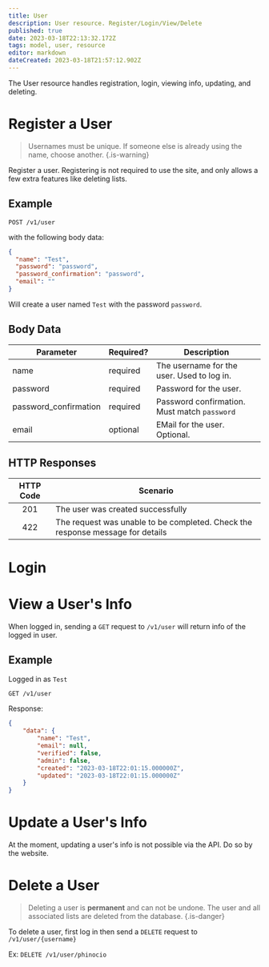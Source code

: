 ```yaml
---
title: User
description: User resource. Register/Login/View/Delete
published: true
date: 2023-03-18T22:13:32.172Z
tags: model, user, resource
editor: markdown
dateCreated: 2023-03-18T21:57:12.902Z
---
```


The User resource handles registration, login, viewing info, updating, and deleting.

# Register a User

> Usernames must be unique. If someone else is already using the name, choose another.
{.is-warning}

Register a user. Registering is not required to use the site, and only allows a few extra features like deleting lists.

## Example

`POST /v1/user`

with the following body data:

```json
{
  "name": "Test",
  "password": "password",
  "password_confirmation": "password",
  "email": ""
}
```

Will create a user named `Test` with the password `password`. 

## Body Data

|Parameter | Required? | Description            |
|--------- | --------- | ---------------------- |
| name     | required  | The username for the user. Used to log in. |
| password | required  | Password for the user. |
| password_confirmation | required | Password confirmation. Must match `password` |
| email    | optional  | EMail for the user. Optional. |

## HTTP Responses

| HTTP Code | Scenario |
| :-------: | -------- |
| 201       | The user was created successfully |
| 422       | The request was unable to be completed. Check the response message for details |

# Login

# View a User's Info

When logged in, sending a `GET` request to `/v1/user` will return info of the logged in user.

## Example

Logged in as `Test`

`GET /v1/user`

Response:

```json
{
    "data": {
        "name": "Test",
        "email": null,
        "verified": false,
        "admin": false,
        "created": "2023-03-18T22:01:15.000000Z",
        "updated": "2023-03-18T22:01:15.000000Z"
    }
}
```

# Update a User's Info

At the moment, updating a user's info is not possible via the API. Do so by the website.

# Delete a User

> Deleting a user is **permanent** and can not be undone. The user and all associated lists are deleted from the database.
{.is-danger}

To delete a user, first log in then send a `DELETE` request to `/v1/user/{username}`

Ex: `DELETE /v1/user/phinocio`
